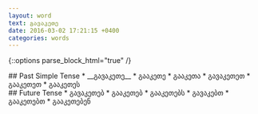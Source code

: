 ```yaml
---
layout: word
text: გავაკეთე
date: 2016-03-02 17:21:15 +0400
categories: words
---
```


{::options parse_block_html="true" /}

<section class='verb-block'>
## Past Simple Tense
* __გავაკეთე__
* გააკეთე
* გააკეთა
* გავაკეთეთ
* გააკეთეთ
* გააკეთეს
</section>

<section class='verb-block js-expand-collapse is-collapsed'>
## Future Tense
* გავაკეთებ
* გააკეთებ
* გააკეთებს
* გავაკებთ
* გააკეთებთ
* გააკეთებენ
</section>
